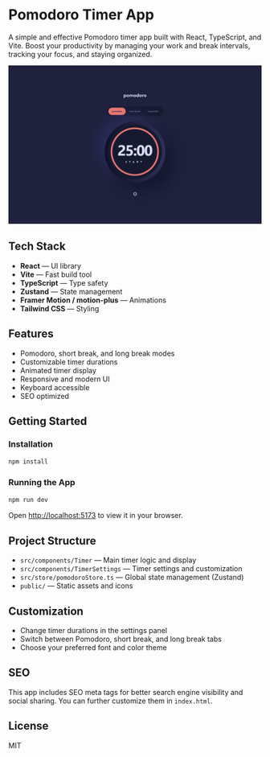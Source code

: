 # Pomodoro Timer App

A simple and effective Pomodoro timer app built with React, TypeScript, and Vite. Boost your productivity by managing your work and break intervals, tracking your focus, and staying organized.

![App Screenshot](public/screenshot.png)

## Tech Stack

- **React** — UI library
- **Vite** — Fast build tool
- **TypeScript** — Type safety
- **Zustand** — State management
- **Framer Motion / motion-plus** — Animations
- **Tailwind CSS** — Styling

## Features

- Pomodoro, short break, and long break modes
- Customizable timer durations
- Animated timer display
- Responsive and modern UI
- Keyboard accessible
- SEO optimized

## Getting Started

### Installation

```bash
npm install
```

### Running the App

```bash
npm run dev
```

Open [http://localhost:5173](http://localhost:5173) to view it in your browser.

## Project Structure

- `src/components/Timer` — Main timer logic and display
- `src/components/TimerSettings` — Timer settings and customization
- `src/store/pomodoroStore.ts` — Global state management (Zustand)
- `public/` — Static assets and icons

## Customization

- Change timer durations in the settings panel
- Switch between Pomodoro, short break, and long break tabs
- Choose your preferred font and color theme

## SEO

This app includes SEO meta tags for better search engine visibility and social sharing. You can further customize them in `index.html`.

## License

MIT
